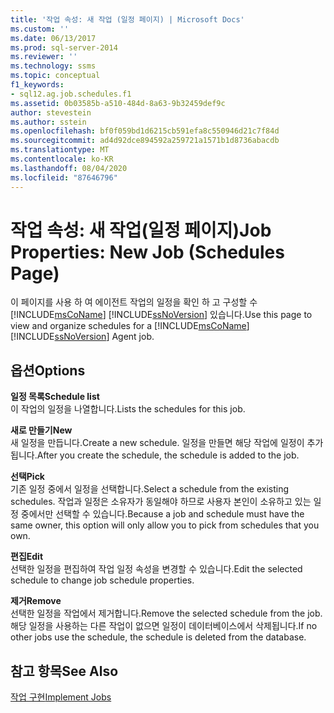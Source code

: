 ```yaml
---
title: '작업 속성: 새 작업 (일정 페이지) | Microsoft Docs'
ms.custom: ''
ms.date: 06/13/2017
ms.prod: sql-server-2014
ms.reviewer: ''
ms.technology: ssms
ms.topic: conceptual
f1_keywords:
- sql12.ag.job.schedules.f1
ms.assetid: 0b03585b-a510-484d-8a63-9b32459def9c
author: stevestein
ms.author: sstein
ms.openlocfilehash: bf0f059bd1d6215cb591efa8c550946d21c7f84d
ms.sourcegitcommit: ad4d92dce894592a259721a1571b1d8736abacdb
ms.translationtype: MT
ms.contentlocale: ko-KR
ms.lasthandoff: 08/04/2020
ms.locfileid: "87646796"
---
```

# <a name="job-properties-new-job-schedules-page"></a><span data-ttu-id="e4508-102">작업 속성: 새 작업(일정 페이지)</span><span class="sxs-lookup"><span data-stu-id="e4508-102">Job Properties: New Job (Schedules Page)</span></span>
  <span data-ttu-id="e4508-103">이 페이지를 사용 하 여 에이전트 작업의 일정을 확인 하 고 구성할 수 [!INCLUDE[msCoName](../../includes/msconame-md.md)] [!INCLUDE[ssNoVersion](../../includes/ssnoversion-md.md)] 있습니다.</span><span class="sxs-lookup"><span data-stu-id="e4508-103">Use this page to view and organize schedules for a [!INCLUDE[msCoName](../../includes/msconame-md.md)] [!INCLUDE[ssNoVersion](../../includes/ssnoversion-md.md)] Agent job.</span></span>  
  
## <a name="options"></a><span data-ttu-id="e4508-104">옵션</span><span class="sxs-lookup"><span data-stu-id="e4508-104">Options</span></span>  
 <span data-ttu-id="e4508-105">**일정 목록**</span><span class="sxs-lookup"><span data-stu-id="e4508-105">**Schedule list**</span></span>  
 <span data-ttu-id="e4508-106">이 작업의 일정을 나열합니다.</span><span class="sxs-lookup"><span data-stu-id="e4508-106">Lists the schedules for this job.</span></span>  
  
 <span data-ttu-id="e4508-107">**새로 만들기**</span><span class="sxs-lookup"><span data-stu-id="e4508-107">**New**</span></span>  
 <span data-ttu-id="e4508-108">새 일정을 만듭니다.</span><span class="sxs-lookup"><span data-stu-id="e4508-108">Create a new schedule.</span></span> <span data-ttu-id="e4508-109">일정을 만들면 해당 작업에 일정이 추가됩니다.</span><span class="sxs-lookup"><span data-stu-id="e4508-109">After you create the schedule, the schedule is added to the job.</span></span>  
  
 <span data-ttu-id="e4508-110">**선택**</span><span class="sxs-lookup"><span data-stu-id="e4508-110">**Pick**</span></span>  
 <span data-ttu-id="e4508-111">기존 일정 중에서 일정을 선택합니다.</span><span class="sxs-lookup"><span data-stu-id="e4508-111">Select a schedule from the existing schedules.</span></span> <span data-ttu-id="e4508-112">작업과 일정은 소유자가 동일해야 하므로 사용자 본인이 소유하고 있는 일정 중에서만 선택할 수 있습니다.</span><span class="sxs-lookup"><span data-stu-id="e4508-112">Because a job and schedule must have the same owner, this option will only allow you to pick from schedules that you own.</span></span>  
  
 <span data-ttu-id="e4508-113">**편집**</span><span class="sxs-lookup"><span data-stu-id="e4508-113">**Edit**</span></span>  
 <span data-ttu-id="e4508-114">선택한 일정을 편집하여 작업 일정 속성을 변경할 수 있습니다.</span><span class="sxs-lookup"><span data-stu-id="e4508-114">Edit the selected schedule to change job schedule properties.</span></span>  
  
 <span data-ttu-id="e4508-115">**제거**</span><span class="sxs-lookup"><span data-stu-id="e4508-115">**Remove**</span></span>  
 <span data-ttu-id="e4508-116">선택한 일정을 작업에서 제거합니다.</span><span class="sxs-lookup"><span data-stu-id="e4508-116">Remove the selected schedule from the job.</span></span> <span data-ttu-id="e4508-117">해당 일정을 사용하는 다른 작업이 없으면 일정이 데이터베이스에서 삭제됩니다.</span><span class="sxs-lookup"><span data-stu-id="e4508-117">If no other jobs use the schedule, the schedule is deleted from the database.</span></span>  
  
## <a name="see-also"></a><span data-ttu-id="e4508-118">참고 항목</span><span class="sxs-lookup"><span data-stu-id="e4508-118">See Also</span></span>  
 [<span data-ttu-id="e4508-119">작업 구현</span><span class="sxs-lookup"><span data-stu-id="e4508-119">Implement Jobs</span></span>](implement-jobs.md)  
  
  
